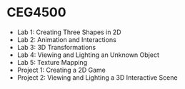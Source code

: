 # CEG4500
* Lab 1: Creating Three Shapes in 2D
* Lab 2: Animation and Interactions
* Lab 3: 3D Transformations
* Lab 4: Viewing and Lighting an Unknown Object
* Lab 5: Texture Mapping
* Project 1: Creating a 2D Game
* Project 2: Viewing and Lighting a 3D Interactive Scene
